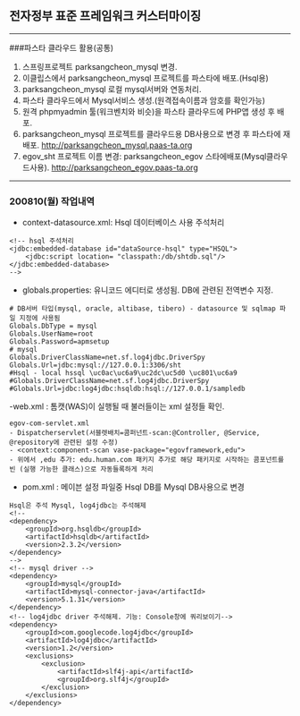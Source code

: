 ## 전자정부 표준 프레임워크 커스터마이징

***
###파스타 클라우드 활용(공통)

1. 스프링프로젝트 parksangcheon_mysql 변경.
2. 이클립스에서 parksangcheon_mysql 프로젝트를 파스타에 배포.(Hsql용)
3. parksangcheon_mysql 로컬 mysql서버와 연동처리.
4. 파스타 클라우드에서 Mysql서비스 생성.(원격접속이름과 암호를 확인가능)
5. 원격 phpmyadmin 툴(워크벤치와 비슷)을 파스타 클라우드에 PHP앱 생성 후 배포.
6. parksangcheon_mysql 프로젝트를 클라우드용 DB사용으로 변경 후 파스타에 재배포. 	http://parksangcheon_mysql.paas-ta.org
7. egov_sht 프로젝트 이름 변경: parksangcheon_egov 스타에배포(Mysql클라우드사용). 
	http://parksangcheon_egov.paas-ta.org
***

### 200810(월) 작업내역

- context-datasource.xml: Hsql 데이터베이스 사용 주석처리

```
<!-- hsql 주석처리
<jdbc:embedded-database id="dataSource-hsql" type="HSQL">
	<jdbc:script location= "classpath:/db/shtdb.sql"/>
</jdbc:embedded-database>
-->
```


- globals.properties: 유니코드 에디터로 생성됨. DB에 관련된 전역변수 지정.

```
# DB서버 타입(mysql, oracle, altibase, tibero) - datasource 및 sqlmap 파일 지정에 사용됨
Globals.DbType = mysql
Globals.UserName=root
Globals.Password=apmsetup
# mysql
Globals.DriverClassName=net.sf.log4jdbc.DriverSpy
Globals.Url=jdbc:mysql://127.0.0.1:3306/sht
#Hsql - local hssql \uc0ac\uc6a9\uc2dc\uc5d0 \uc801\uc6a9
#Globals.DriverClassName=net.sf.log4jdbc.DriverSpy
#Globals.Url=jdbc:log4jdbc:hsqldb:hsql://127.0.0.1/sampledb
```

-web.xml : 톰캣(WAS)이 실행될 때 불러들이는 xml 설정들 확인.

```
egov-com-servlet.xml
- Dispatcherservlet(서블렛배치=콤퍼넌트-scan:@Controller, @Service, @repository에 관련된 설정 수정)
- <context:component-scan vase-package="egovframework,edu">
- 위에서 ,edu 추가: edu.human.com 패키지 추가로 해당 패키지로 시작하는 콤포넌트를 빈 (실행 가능한 클래스)으로 자동들록하게 처리
```

- pom.xml : 메이븐 설정 파일중 Hsql DB를 Mysql DB사용으로 변경

```
Hsql은 주석 Mysql, log4jdbc는 주석해제
<!--
<dependency>
	<groupId>org.hsqldb</groupId>
	<artifactId>hsqldb</artifactId>
	<version>2.3.2</version>
</dependency>
-->
<!-- mysql driver -->
<dependency>
    <groupId>mysql</groupId>
    <artifactId>mysql-connector-java</artifactId>
    <version>5.1.31</version>
</dependency>
<!-- log4jdbc driver 주석해제. 기능: Console창에 쿼리보이기-->
<dependency>
    <groupId>com.googlecode.log4jdbc</groupId>
    <artifactId>log4jdbc</artifactId>
    <version>1.2</version>
    <exclusions>
        <exclusion>
            <artifactId>slf4j-api</artifactId>
            <groupId>org.slf4j</groupId>
        </exclusion>
    </exclusions>
</dependency>
